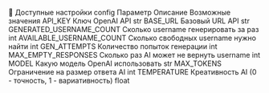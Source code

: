 🔹 Доступные настройки config
Параметр	Описание	Возможные значения
API_KEY	Ключ OpenAI API	str
BASE_URL	Базовый URL API	str
GENERATED_USERNAME_COUNT	Сколько username генерировать за раз	int
AVAILABLE_USERNAME_COUNT	Сколько свободных username нужно найти	int
GEN_ATTEMPTS	Количество попыток генерации	int
MAX_EMPTY_RESPONSES	Сколько раз AI может не вернуть username	int
MODEL	Какую модель OpenAI использовать	str
MAX_TOKENS	Ограничение на размер ответа AI	int
TEMPERATURE	Креативность AI (0 - точность, 1 - вариативность)	float